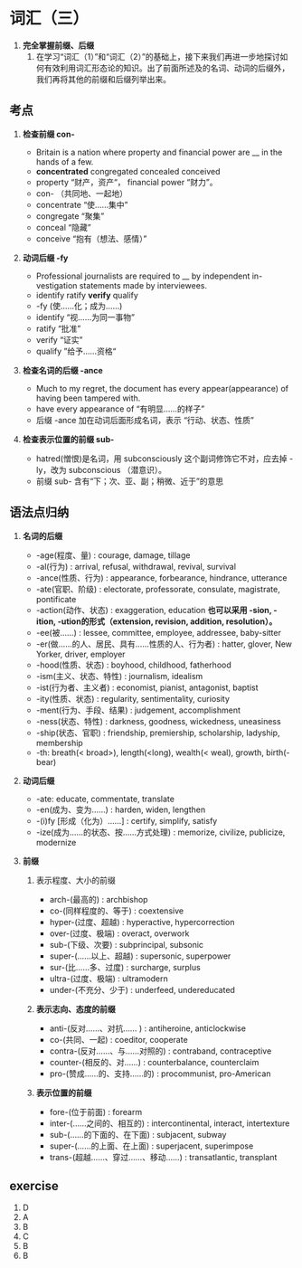 # 词汇（三）

1. **完全掌握前缀、后缀**
    1. 在学习“词汇（1）”和“词汇（2）”的基础上，接下来我们再进一步地探讨如何有效利用词汇形态论的知识。出了前面所述及的名词、动词的后缀外，我们再将其他的前缀和后缀列举出来。

## 考点

1. **检查前缀 con-**
    - Britain is a nation where  property and financial power are __ in the hands of a few.
    - **concentrated** congregated concealed conceived
    - property “财产，资产“， financial power “财力”。
    - con- （共同地、一起地）
    - concentrate “使……集中”
    - congregate “聚集”
    - conceal “隐藏”
    - conceive “抱有（想法、感情）”

1. **动词后缀 -fy**
    - Professional journalists are required to __ by independent in-vestigation statements made by interviewees.
    - identify ratify **verify** qualify
    - -fy (使……化；成为……)
    - identify “视……为同一事物”
    - ratify “批准”
    - verify “证实”
    - qualify ”给予……资格“

1. **检查名词的后缀 -ance**
    - Much to my regret, the document has every appear(appearance) of having been tampered with.
    - have every appearance of “有明显……的样子”
    - 后缀 -ance 加在动词后面形成名词，表示 “行动、状态、性质”

1. **检查表示位置的前缀 sub-**
    - hatred(憎恨)是名词，用 subconsciously 这个副词修饰它不对，应去掉 -ly，改为 subconscious （潜意识）。
    - 前缀 sub- 含有“下；次、亚、副；稍微、近于”的意思

## 语法点归纳

1. **名词的后缀**
    - -age(程度、量) : courage, damage, tillage
    - -al(行为) : arrival, refusal, withdrawal, revival, survival
    - -ance(性质、行为) : appearance, forbearance, hindrance, utterance
    - -ate(官职、阶级) : electorate, professorate, consulate, magistrate, pontificate
    - -action(动作、状态) : exaggeration, education **也可以采用 -sion, -ition, -ution的形式（extension, revision, addition, resolution）。**
    - -ee(被……) : lessee, committee, employee, addressee, baby-sitter
    - -er(做……的人、居民、具有……性质的人、行为者) : hatter, glover, New Yorker, driver, employer
    - -hood(性质、状态) : boyhood, childhood, fatherhood
    - -ism(主义、状态、特性) : journalism, idealism
    - -ist(行为者、主义者) : economist, pianist, antagonist, baptist
    - -ity(性质、状态) : regularity, sentimentality, curiosity
    - -ment(行为、手段、结果) : judgement, accomplishment
    - -ness(状态、特性) : darkness, goodness, wickedness, uneasiness
    - -ship(状态、官职) : friendship, premiership, scholarship, ladyship, membership
    - -th: breath(< broad>), length(<long), wealth(< weal), growth, birth(- bear)

1. **动词后缀**
    - -ate: educate, commentate, translate
    - -en(成为、变为……) : harden, widen, lengthen
    - -(i)fy [形成（化为）……] : certify, simplify, satisfy
    - -ize(成为……的状态、按……方式处理) : memorize, civilize, publicize, modernize

1. **前缀**
    1. 表示程度、大小的前缀
        - arch-(最高的) : archbishop
        - co-(同样程度的、等于) : coextensive
        - hyper-(过度、超越) : hyperactive, hypercorrection
        - over-(过度、极端) : overact, overwork
        - sub-(下级、次要) : subprincipal, subsonic
        - super-(……以上、超越) : supersonic, superpower
        - sur-(比……多、过度) : surcharge, surplus
        - ultra-(过度、极端) : ultramodern
        - under-(不充分、少于) : underfeed, undereducated

    1. **表示志向、态度的前缀**
        - anti-(反对……、对抗…… ) : antiheroine, anticlockwise
        - co-(共同、一起) : coeditor, cooperate
        - contra-(反对……、与……对照的) : contraband, contraceptive
        - counter-(相反的、对……) : counterbalance, counterclaim
        - pro-(赞成……的、支持……的) : procommunist, pro-American

    1. **表示位置的前缀**
        - fore-(位于前面) : forearm
        - inter-(……之间的、相互的) : intercontinental, interact, intertexture
        - sub-(……的下面的、在下面) : subjacent, subway
        - super-(……的上面、在上面) : superjacent, superimpose
        - trans-(超越……、穿过……、移动……) : transatlantic, transplant

## exercise

1. D
1. A
1. B
1. C
1. B
1. B